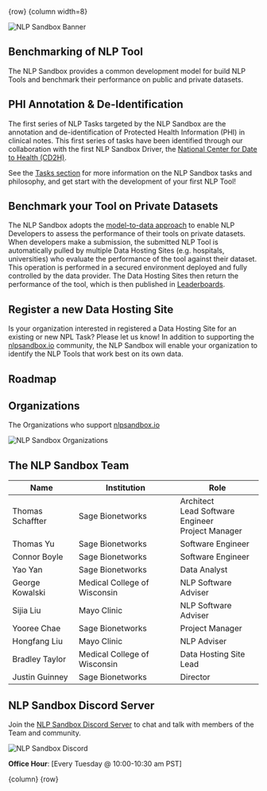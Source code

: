 <!-- markdownlint-disable-next-line first-line-h1 -->
{row}
{column width=8}

![NLP Sandbox Banner]

## Benchmarking of NLP Tool

The NLP Sandbox provides a common development model for build NLP Tools and benchmark their performance on public and private datasets.

## PHI Annotation & De-Identification

The first series of NLP Tasks targeted by the NLP Sandbox are the annotation and de-identification of Protected Health Information (PHI) in clinical notes. This first series of tasks have been identified through our collaboration with the first NLP Sandbox Driver, the [National Center for Date to Health (CD2H)].

See the [Tasks section] for more information on the NLP Sandbox tasks and philosophy, and get start with the development of your first NLP Tool!

## Benchmark your Tool on Private Datasets

The NLP Sandbox adopts the [model-to-data approach] to enable NLP Developers to assess the performance of their tools on private datasets. When developers make a submission, the submitted NLP Tool is automatically pulled by multiple Data Hosting Sites (e.g. hospitals, universities) who evaluate the performance of the tool against their dataset. This operation is performed in a secured environment deployed and fully controlled by the data provider. The Data Hosting Sites then return the performance of the tool, which is then published in [Leaderboards].

## Register a new Data Hosting Site

Is your organization interested in registered a Data Hosting Site for an existing or new NPL Task? Please let us know! In addition to supporting the [nlpsandbox.io] community, the NLP Sandbox will enable your organization to identify the NLP Tools that work best on its own data.

## Roadmap

## Organizations

The Organizations who support [nlpsandbox.io]

![NLP Sandbox Organizations]

## The NLP Sandbox Team

<!-- markdownlint-disable -->
Name             | Institution | Role
-----------------|------------------------------|---
Thomas Schaffter | Sage Bionetworks             | Architect<br>Lead Software Engineer<br>Project Manager
Thomas Yu        | Sage Bionetworks             | Software Engineer
Connor Boyle     | Sage Bionetworks             | Software Engineer
Yao Yan          | Sage Bionetworks             | Data Analyst
George Kowalski  | Medical College of Wisconsin | NLP Software Adviser
Sijia Liu        | Mayo Clinic                  | NLP Software Adviser
Yooree Chae      | Sage Bionetworks             | Project Manager
Hongfang Liu     | Mayo Clinic                  | NLP Adviser
Bradley Taylor   | Medical College of Wisconsin | Data Hosting Site Lead
Justin Guinney   | Sage Bionetworks             | Director
<!-- markdownlint-enable -->

## NLP Sandbox Discord Server

Join the [NLP Sandbox Discord Server] to chat and talk with members of the Team and community.

![NLP Sandbox Discord]

**Office Hour**: [Every Tuesday @ 10:00-10:30 am PST]

{column}
{row}

<!-- Links -->

[nlpsandbox.io]: https://nlpsandbox.io
[National Center for Date to Health (CD2H)]: https://cd2h.org/
[NLP Sandbox Discord server]: https://discord.gg/Zb4ymtF
[Every Tuesday at 10:00-10:30 am PST]: https://www.starts-at.com/event/2806163581
[model-to-data approach]: https://doi.org/10.1186/s13059-019-1794-0
[Tasks section]: https://www.synapse.org/#!Synapse:syn22277124/wiki/607935
[Leaderboards]: https://www.synapse.org/#!Synapse:syn22277124/wiki/604828

<!-- Images -->

[NLP Sandbox Banner]: https://github.com/nlpsandbox/nlpsandbox-website-synapse/raw/staging/images/nlpsandbox-banner.png
[NLP Sandbox Organizations]: https://github.com/nlpsandbox/nlpsandbox-website-synapse/raw/staging/images/nlpsandbox-organizations.png
[NLP Sandbox Discord]: https://github.com/nlpsandbox/nlpsandbox-website-synapse/raw/staging/images/nlpsandbox-discord-2.png
